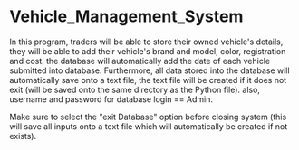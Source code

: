 # Vehicle_Management_System
In this program, traders will be able to store their owned vehicle's details, they will be able to add their vehicle's brand and model, color, registration and cost. the database will automatically add the date of each vehicle submitted into database. Furthermore, all data stored into the database will automatically save onto a text file, the text file will be created if it does not exit (will be saved onto the same directory as the Python file). also, username and password for database login == Admin.

Make sure to select the "exit Database" option before closing system (this will save all inputs onto a text file which will automatically be created if not exists).
